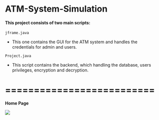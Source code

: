 # ATM-System-Simulation

#### This project consists of two main scripts:
`jframe.java`
- This one contains the GUI for the ATM system and handles the credentials for admin and users.



`Project.java`
- This script contains the backend, which handling the database, users privileges, encryption and decryption.


==========================
==========================
**Home Page**

![](./ReadmePICs/HomePage.png)
